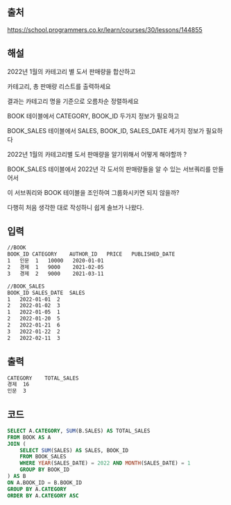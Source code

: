 ## 출처
https://school.programmers.co.kr/learn/courses/30/lessons/144855

## 해설
2022년 1월의 카테고리 별 도서 판매량을 합산하고

카테고리, 총 판매량 리스트를 출력하세요

결과는 카테고리 명을 기준으로 오름차순 정렬하세요

BOOK 테이블에서 CATEGORY, BOOK_ID 두가지 정보가 필요하고

BOOK_SALES 테이블에서 SALES, BOOK_ID, SALES_DATE 세가지 정보가 필요하다

2022년 1월의 카테고리별 도서 판매량을 알기위해서 어떻게 해야할까 ?

BOOK_SALES 테이블에서 2022년 각 도서의 판매량들을 알 수 있는 서브쿼리를 만들어서

이 서브쿼리와 BOOK 테이블을 조인하여 그룹화시키면 되지 않을까?

다행히 처음 생각한 대로 작성하니 쉽게 솔브가 나왔다.


## 입력
```txt
//BOOK
BOOK_ID	CATEGORY	AUTHOR_ID	PRICE	PUBLISHED_DATE
1	인문	1	10000	2020-01-01
2	경제	1	9000	2021-02-05
3	경제	2	9000	2021-03-11

//BOOK_SALES
BOOK_ID	SALES_DATE	SALES
1	2022-01-01	2
2	2022-01-02	3
1	2022-01-05	1
2	2022-01-20	5
2	2022-01-21	6
3	2022-01-22	2
2	2022-02-11	3
```


## 출력
```txt
CATEGORY	TOTAL_SALES
경제	16
인문	3
```

## 코드

```sql
SELECT A.CATEGORY, SUM(B.SALES) AS TOTAL_SALES
FROM BOOK AS A
JOIN (
    SELECT SUM(SALES) AS SALES, BOOK_ID
    FROM BOOK_SALES
    WHERE YEAR(SALES_DATE) = 2022 AND MONTH(SALES_DATE) = 1
    GROUP BY BOOK_ID
) AS B
ON A.BOOK_ID = B.BOOK_ID
GROUP BY A.CATEGORY
ORDER BY A.CATEGORY ASC
```